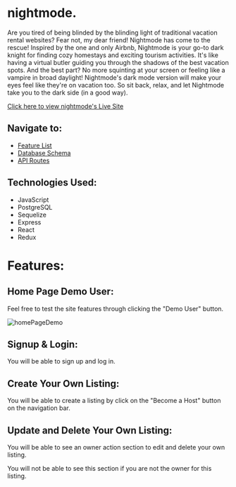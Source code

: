 # nightmode.
Are you tired of being blinded by the blinding light of traditional vacation rental websites? Fear not, my dear friend! Nightmode has come to the rescue! Inspired by the one and only Airbnb, Nightmode is your go-to dark knight for finding cozy homestays and exciting tourism activities. It's like having a virtual butler guiding you through the shadows of the best vacation spots. And the best part? No more squinting at your screen or feeling like a vampire in broad daylight! Nightmode's dark mode version will make your eyes feel like they're on vacation too. So sit back, relax, and let Nightmode take you to the dark side (in a good way).


[Click here to view nightmode's Live Site](https://abnb-clone.onrender.com/)


## Navigate to:

* [Feature List](https://github.com/kenny-leong/nightmode/wiki/Feature-List)
* [Database Schema](https://github.com/kenny-leong/nightmode/wiki/Database-Schema)
* [API Routes](https://github.com/kenny-leong/nightmode/wiki/API-Documentation)



## Technologies Used:

* JavaScript
* PostgreSQL
* Sequelize
* Express
* React
* Redux

# Features: #


## Home Page Demo User: ##

Feel free to test the site features through clicking the "Demo User" button.

![homePageDemo](https://user-images.githubusercontent.com/47682357/224535845-c495c75e-37e2-4649-a753-9817eed637cb.gif)


## Signup & Login: ##

You will be able to sign up and log in.




## Create Your Own Listing: ##

You will be able to create a listing by click on the "Become a Host" button on the navigation bar.




## Update and Delete Your Own Listing: ##

You will be able to see an owner action section to edit and delete your own listing. 

You will not be able to see this section if you are not the owner for this listing.

